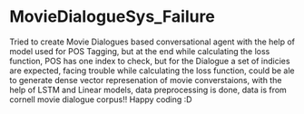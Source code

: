 # MovieDialogueSys_Failure
Tried to create Movie Dialogues based conversational agent with the help of model used for POS Tagging, but at the end while calculating the loss function, POS has one index to check, but for the Dialogue a set of indicies are expected, facing trouble while calculating the loss function, could be ale to generate dense vector represenation of movie converstaions, with the help of LSTM and Linear models, data preprocessing is done, data is from cornell movie dialogue corpus!! Happy coding :D

